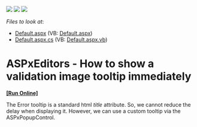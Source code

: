 <!-- default badges list -->
![](https://img.shields.io/endpoint?url=https://codecentral.devexpress.com/api/v1/VersionRange/128530828/13.1.5%2B)
[![](https://img.shields.io/badge/Open_in_DevExpress_Support_Center-FF7200?style=flat-square&logo=DevExpress&logoColor=white)](https://supportcenter.devexpress.com/ticket/details/E4674)
[![](https://img.shields.io/badge/📖_How_to_use_DevExpress_Examples-e9f6fc?style=flat-square)](https://docs.devexpress.com/GeneralInformation/403183)
<!-- default badges end -->
<!-- default file list -->
*Files to look at*:

* [Default.aspx](./CS/WebSite/Default.aspx) (VB: [Default.aspx](./VB/WebSite/Default.aspx))
* [Default.aspx.cs](./CS/WebSite/Default.aspx.cs) (VB: [Default.aspx.vb](./VB/WebSite/Default.aspx.vb))
<!-- default file list end -->
# ASPxEditors - How to show a validation image tooltip immediately
<!-- run online -->
**[[Run Online]](https://codecentral.devexpress.com/e4674/)**
<!-- run online end -->


<p>The Error tooltip is a standard html <i>title</i> attribute. So, we cannot reduce the delay when displaying it. However, we can use a custom tooltip via the ASPxPopupControl.</p>

<br/>


